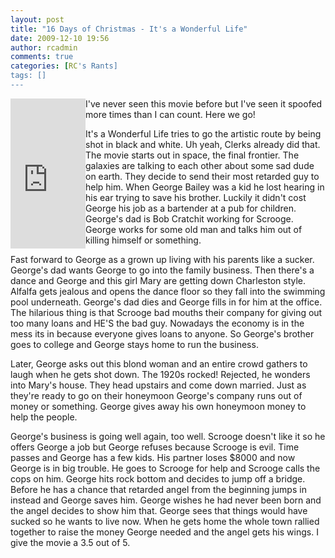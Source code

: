 ```yaml
---
layout: post
title: "16 Days of Christmas - It's a Wonderful Life"
date: 2009-12-10 19:56
author: rcadmin
comments: true
categories: [RC's Rants]
tags: []
---
```

<iframe src="http://rcm.amazon.com/e/cm?lt1=_blank&bc1=000000&IS2=1&bg1=FFFFFF&fc1=000000&lc1=0000FF&t=bitsmack-20&o=1&p=8&l=as1&m=amazon&f=ifr&md=10FE9736YVPPT7A0FBG2&asins=B000HEWEJO" style="width:120px;height:240px;" scrolling="no" marginwidth="0" marginheight="0" frameborder="0" align="left"></iframe>I've never seen this movie before but I've seen it spoofed more times than I can count. Here we go!

It's a Wonderful Life tries to go the artistic route by being shot in black and white. Uh yeah, Clerks already did that. The movie starts out in space, the final frontier. The galaxies are talking to each other about some sad dude on earth. They decide to send their most retarded guy to help him. When George Bailey was a kid he lost hearing in his ear trying to save his brother. Luckily it didn't cost George his job as a bartender at a pub for children. George's dad is Bob Cratchit working for Scrooge. George works for some old man and talks him out of killing himself or something.

Fast forward to George as a grown up living with his parents like a sucker. George's dad wants George to go into the family business. Then there's a dance and George and this girl Mary are getting down Charleston style. Alfalfa gets jealous and opens the dance floor so they fall into the swimming pool underneath. George's dad dies and George fills in for him at the office. The hilarious thing is that Scrooge bad mouths their company for giving out too many loans and HE'S the bad guy. Nowadays the economy is in the mess its in because everyone gives loans to anyone. So George's brother goes to college and George stays home to run the business.

Later, George asks out this blond woman and an entire crowd gathers to laugh when he gets shot down. The 1920s rocked! Rejected, he wonders into Mary's house. They head upstairs and come down married. Just as they're ready to go on their honeymoon George's company runs out of money or something. George gives away his own honeymoon money to help the people. 

George's business is going well again, too well. Scrooge doesn't like it so he offers George a job but George refuses because Scrooge is evil. Time passes and George has a few kids. His partner loses $8000 and now George is in big trouble. He goes to Scrooge for help and Scrooge calls the cops on him. George hits rock bottom and decides to jump off a bridge. Before he has a chance that retarded angel from the beginning jumps in instead and George saves him. George wishes he had never been born and the angel decides to show him that. George sees that things would have sucked so he wants to live now. When he gets home the whole town rallied together to raise the money George needed and the angel gets his wings. I give the movie a 3.5 out of 5. 


